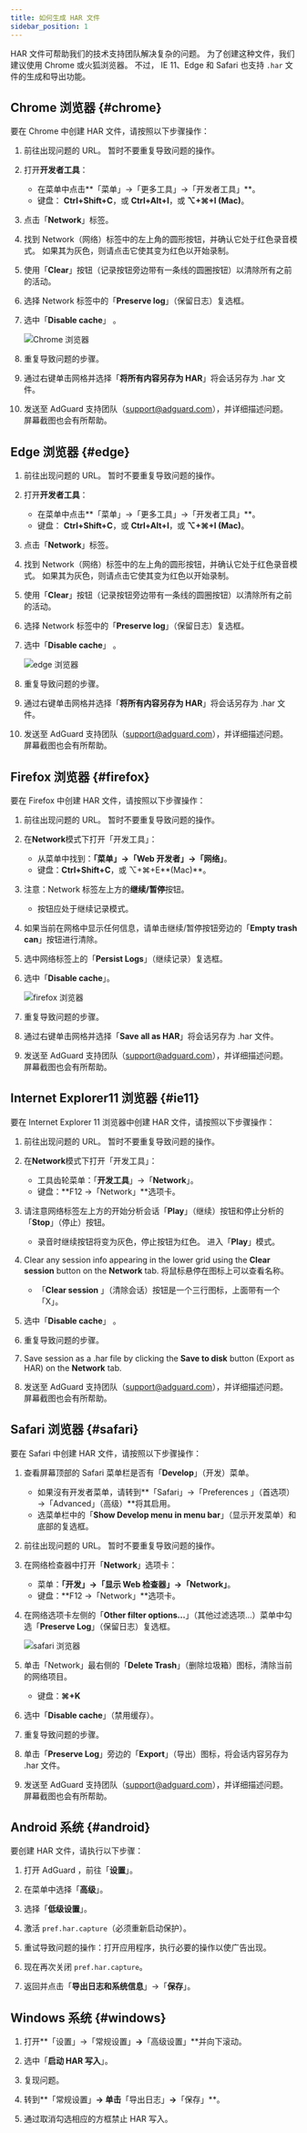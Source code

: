 ```yaml
---
title: 如何生成 HAR 文件
sidebar_position: 1
---
```


HAR 文件可帮助我们的技术支持团队解决复杂的问题。 为了创建这种文件，我们建议使用 Chrome 或火狐浏览器。 不过， IE 11、Edge 和 Safari 也支持 `.har` 文件的生成和导出功能。

## Chrome 浏览器 {#chrome}

要在 Chrome 中创建 HAR 文件，请按照以下步骤操作：

1. 前往出现问题的 URL。 暂时不要重复导致问题的操作。

1. 打开**开发者工具**：

    - 在菜单中点击**「菜单」→「更多工具」→「开发者工具」**。
    - 键盘： **Ctrl+Shift+C**，或 **Ctrl+Alt+I**，或 **⌥+⌘+I (Mac)**。

1. 点击「**Network**」标签。

1. 找到 Network（网络）标签中的左上角的圆形按钮，并确认它处于红色录音模式。 如果其为灰色，则请点击它使其变为红色以开始录制。

1. 使用「**Clear**」按钮（记录按钮旁边带有一条线的圆圈按钮）以清除所有之前的活动。

1. 选择 Network 标签中的「**Preserve log**」（保留日志）复选框。

1. 选中「**Disable cache**」 。

    ![Chrome 浏览器](https://cdn.adtidy.org/content/Kb/ad_blocker/guides/chrome.png)

1. 重复导致问题的步骤。

1. 通过右键单击网格并选择「**将所有内容另存为 HAR**」将会话另存为 .har 文件。

1. 发送至 AdGuard 支持团队（support@adguard.com），并详细描述问题。 屏幕截图也会有所帮助。

## Edge 浏览器 {#edge}

1. 前往出现问题的 URL。 暂时不要重复导致问题的操作。

1. 打开**开发者工具**：

    - 在菜单中点击**「菜单」→「更多工具」→「开发者工具」**。
    - 键盘： **Ctrl+Shift+C**，或 **Ctrl+Alt+I**，或 **⌥+⌘+I (Mac)**。

1. 点击「**Network**」标签。

1. 找到 Network（网络）标签中的左上角的圆形按钮，并确认它处于红色录音模式。 如果其为灰色，则请点击它使其变为红色以开始录制。

1. 使用「**Clear**」按钮（记录按钮旁边带有一条线的圆圈按钮）以清除所有之前的活动。

1. 选择 Network 标签中的「**Preserve log**」（保留日志）复选框。

1. 选中「**Disable cache**」 。

    ![edge 浏览器](https://cdn.adtidy.org/content/Kb/ad_blocker/guides/edge.png)

1. 重复导致问题的步骤。

1. 通过右键单击网格并选择「**将所有内容另存为 HAR**」将会话另存为 .har 文件。

1. 发送至 AdGuard 支持团队（support@adguard.com），并详细描述问题。 屏幕截图也会有所帮助。

## Firefox 浏览器 {#firefox}

要在 Firefox 中创建 HAR 文件，请按照以下步骤操作：

1. 前往出现问题的 URL。 暂时不要重复导致问题的操作。

1. 在**Network**模式下打开「开发工具」：

    - 从菜单中找到：**「菜单」→「Web 开发者」→「网络」**。
    - 键盘：**Ctrl+Shift+C**，或 ⌥+⌘+E**(Mac)**。

1. 注意：Network 标签左上方的**继续/暂停**按钮。

    - 按钮应处于继续记录模式。

1. 如果当前在网格中显示任何信息，请单击继续/暂停按钮旁边的「**Empty trash can**」按钮进行清除。

1. 选中网络标签上的「**Persist Logs**」（继续记录）复选框。

1. 选中「**Disable cache**」。

    ![firefox 浏览器](https://cdn.adtidy.org/content/Kb/ad_blocker/guides/firefox.png)

1. 重复导致问题的步骤。

1. 通过右键单击网格并选择「**Save all as HAR**」将会话另存为 .har 文件。

1. 发送至 AdGuard 支持团队（support@adguard.com），并详细描述问题。 屏幕截图也会有所帮助。

## Internet Explorer11 浏览器 {#ie11}

要在 Internet Explorer 11 浏览器中创建 HAR 文件，请按照以下步骤操作：

1. 前往出现问题的 URL。 暂时不要重复导致问题的操作。

1. 在**Network**模式下打开「开发工具」：

    - 工具齿轮菜单：「**开发工具**」→「**Network**」。
    - 键盘：**F12 →「Network」**选项卡。

1. 请注意网络标签左上方的开始分析会话「**Play**」（继续）按钮和停止分析的「**Stop**」（停止）按钮。

    - 录音时继续按钮将变为灰色，停止按钮为红色。 进入「**Play**」模式。

1. Clear any session info appearing in the lower grid using the **Clear session** button on the **Network** tab. 将鼠标悬停在图标上可以查看名称。

    - 「**Clear session** 」（清除会话）按钮是一个三行图标，上面带有一个「X」。

1. 选中「**Disable cache**」 。

1. 重复导致问题的步骤。

1. Save session as a .har file by clicking the **Save to disk** button (Export as HAR) on the **Network** tab.

1. 发送至 AdGuard 支持团队（support@adguard.com），并详细描述问题。 屏幕截图也会有所帮助。

## Safari 浏览器 {#safari}

要在 Safari 中创建 HAR 文件，请按照以下步骤操作：

1. 查看屏幕顶部的 Safari 菜单栏是否有「**Develop**」（开发）菜单。

    - 如果沒有开发者菜单，请转到**「Safari」→「Preferences 」（首选项）→「Advanced」（高级）**将其启用。
    - 选菜单栏中的「**Show Develop menu in menu bar**」（显示开发菜单）和底部的复选框。

1. 前往出现问题的 URL。 暂时不要重复导致问题的操作。

1. 在网络检查器中打开「**Network**」选项卡：

    - 菜单：**「开发」→「显示 Web 检查器」→「Network」**。
    - 键盘：**F12 →「Network」**选项卡。

1. 在网络选项卡左侧的「**Other filter options...**」（其他过滤选项...）菜单中勾选「**Preserve Log**」（保留日志）复选框。

    ![safari 浏览器](https://cdn.adtidy.org/content/kb/ad_blocker/safari/preserve-log.png)

1. 单击「Network」最右侧的「**Delete Trash**」（删除垃圾箱）图标，清除当前的网络项目。

    - 键盘：**⌘+K**

1. 选中「**Disable cache**」（禁用缓存）。

1. 重复导致问题的步骤。

1. 单击「**Preserve Log**」旁边的「**Export**」（导出）图标，将会话内容另存为 .har 文件。

1. 发送至 AdGuard 支持团队（support@adguard.com），并详细描述问题。 屏幕截图也会有所帮助。

## Android 系统 {#android}

要创建 HAR 文件，请执行以下步骤：

1. 打开 AdGuard ，前往「**设置**」。

1. 在菜单中选择「**高级**」。

1. 选择「**低级设置**」。

1. 激活 `pref.har.capture`（必须重新启动保护）。

1. 重试导致问题的操作：打开应用程序，执行必要的操作以使广告出现。

1. 现在再次关闭 `pref.har.capture`。

1. 返回并点击「**导出日志和系统信息**」→「**保存**」。

## Windows 系统 {#windows}

1. 打开**「设置」→「常规设置」**→**「高级设置」**并向下滚动。

1. 选中「**启动 HAR 写入**」。

1. 复现问题。

1. 转到**「常规设置」**→ 单击**「导出日志」**→**「保存」**。

1. 通过取消勾选相应的方框禁止 HAR 写入。
